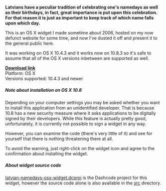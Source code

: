 **Latvians have a peculiar tradition of celebrating one's namedays as well as their birthdays, in fact,
great importance is put upon this celebration. For that reason it is just as important to keep track
of which name falls upon which day.**

This is an OS X widget I made sometime about 2006, hosted on my now defunct website for some time, and
now I've dusted it off and present it to the general public here.

It was working on OS X 10.4.3 and it works now on 10.8.3 so it's safe to assume that all of the OS X versions
inbetween are supported as well.

**[Download link](https://github.com/pilsetnieks/latvian-namedays-osx-widget/blob/master/Names.1.0.3.zip)**  
Platform: OS X  
Versions supported: 10.4.3 and newer

##### Note about installation on OS X 10.8

Depending on your computer settings you may be asked whether you want to install this application from an
unidentified developer. That is because 10.8 has a new security measure where it asks applications to be
digitally signed by their developers. While this feature is actually pretty good, unfortunately, it is
currently not possible to sign a widget in any way.

However, you can examine the code (there's very little of it) and see for yourself that there is nothing
threatening there at all.

To avoid the warning, just right-click on the widget icon and agree to the confirmation about installing
the widget.

##### About widget source code

[latvian-namedays-osx-widget.dcproj](https://github.com/pilsetnieks/latvian-namedays-osx-widget/tree/master/latvian-namedays-osx-widget.dcproj)
is the Dashcode project for this widget, however the source code alone is also available in the
[src](https://github.com/pilsetnieks/latvian-namedays-osx-widget/tree/master/src) directory.
